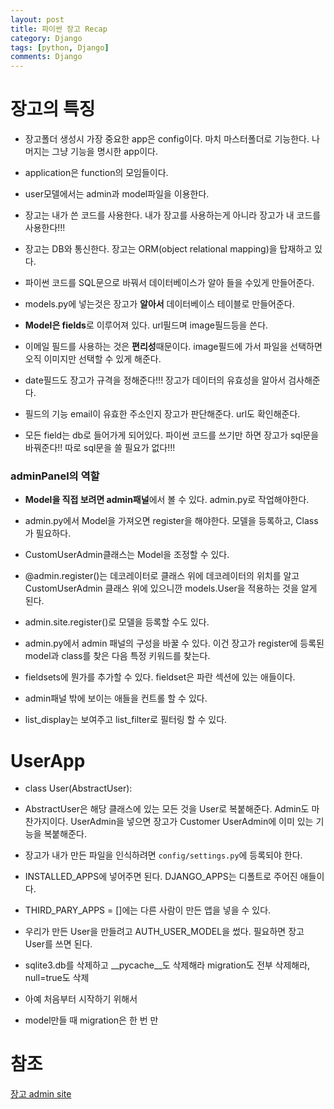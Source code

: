 ```yaml
---
layout: post
title: 파이썬 장고 Recap
category: Django
tags: [python, Django]
comments: Django
---
```


# 장고의 특징

- 장고폴더 생성시 가장 중요한 app은 config이다. 마치 마스터폴더로 기능한다. 나머지는 그냥 기능을 명시한 app이다.

- application은 function의 모임들이다.

- user모델에서는 admin과 model파일을 이용한다.

- 장고는 내가 쓴 코드를 사용한다. 내가 장고를 사용하는게 아니라 장고가 내 코드를 사용한다!!!

- 장고는 DB와 통신한다. 장고는 ORM(object relational mapping)을 탑재하고 있다.

- 파이썬 코드를 SQL문으로 바꿔서 데이터베이스가 알아 들을 수있게 만들어준다.

- models.py에 넣는것은 장고가 **알아서** 데이터베이스 테이블로 만들어준다.

- **Model은 fields**로 이루어져 있다. url필드며 image필드등을 쓴다.

- 이메일 필드를 사용하는 것은 **편리성**때문이다. image필드에 가서 파일을 선택하면 오직 이미지만 선택할 수 있게 해준다.

- date필드도 장고가 규격을 정해준다!!! 장고가 데이터의 유효성을 알아서 검사해준다.

- 필드의 기능 email이 유효한 주소인지 장고가 판단해준다. url도 확인해준다.

- 모든 field는 db로 들어가게 되어있다. 파이썬 코드를 쓰기만 하면 장고가 sql문을 바꿔준다!! 따로 sql문을 쓸 필요가 없다!!!

### adminPanel의 역할

- **Model을 직접 보려면 admin패널**에서 볼 수 있다. admin.py로 작업해야한다.

- admin.py에서 Model을 가져오면 register을 해야한다. 모델을 등록하고, Class가 필요하다.

- CustomUserAdmin클래스는 Model을 조정할 수 있다.

- @admin.register()는 데코레이터로 클래스 위에 데코레이터의 위치를 알고 CustomUserAdmin 클래스 위에 있으니깐 models.User을 적용하는 것을 알게 된다.

- admin.site.register()로 모델을 등록할 수도 있다.

- admin.py에서 admin 패널의 구성을 바꿀 수 있다. 이건 장고가 register에 등록된 model과 class를 찾은 다음 특정 키워드를 찾는다.

- fieldsets에 뭔가를 추가할 수 있다. fieldset은 파란 섹션에 있는 애들이다.

- admin패널 밖에 보이는 애들을 컨트롤 할 수 있다.

- list_display는 보여주고 list_filter로 필터링 할 수 있다.

# UserApp

- class User(AbstractUser):

- AbstractUser은 해당 클래스에 있는 모든 것을 User로 복붙해준다. Admin도 마찬가지이다. UserAdmin을 넣으면 장고가 Customer UserAdmin에 이미 있는 기능을 복붙해준다.

- 장고가 내가 만든 파일을 인식하려면 `config/settings.py`에 등록되야 한다.

- INSTALLED_APPS에 넣어주면 된다. DJANGO_APPS는 디폴트로 주어진 애들이다.

- THIRD_PARY_APPS = []에는 다른 사람이 만든 앱을 넣을 수 있다.

- 우리가 만든 User을 만들려고 AUTH_USER_MODEL을 썼다. 필요하면 장고 User를 쓰면 된다.

- sqlite3.db를 삭제하고 __pycache__도 삭제해라 migration도 전부 삭제해라, null=true도 삭제

- 아예 처음부터 시작하기 위해서

- model만들 때 migration은 한 번 만

# 참조

[장고 admin site](https://docs.djangoproject.com/en/2.0/ref/contrib/admin/)